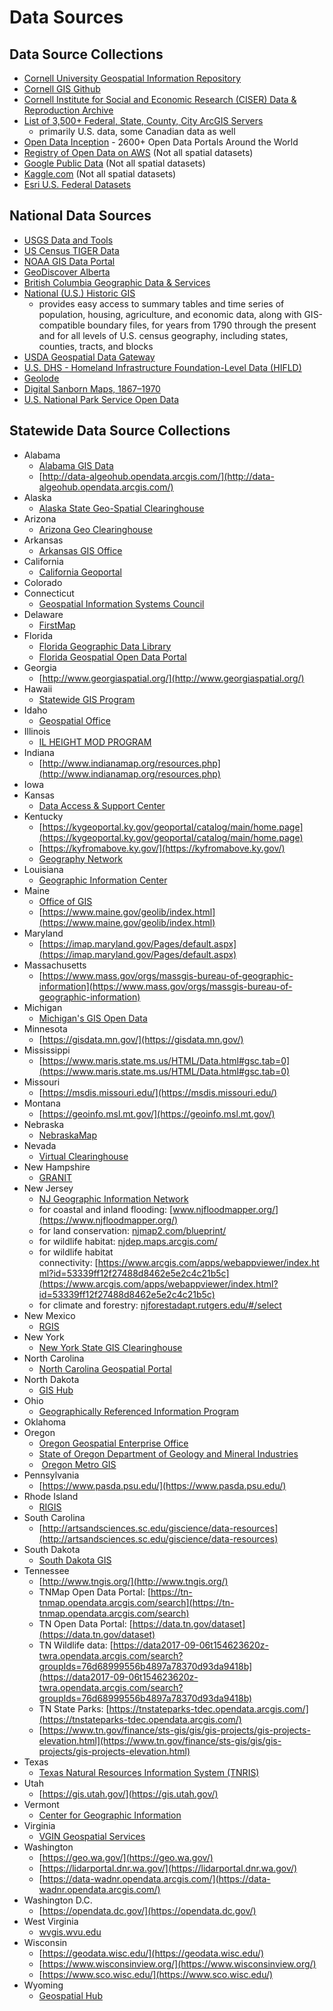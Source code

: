 # Data Sources

## Data Source Collections 
- [Cornell University Geospatial Information Repository](https://cugir.library.cornell.edu/)
- [Cornell GIS Github](https://cornell-gis.github.io/gis-data-sources/)
- [Cornell Institute for Social and Economic Research (CISER) Data & Reproduction Archive](https://archive.ciser.cornell.edu/)
- [List of 3,500+ Federal, State, County, City ArcGIS Servers](https://mappingsupport.com/p/surf_gis/list-federal-state-county-city-GIS-servers.pdf)
    - primarily U.S. data, some Canadian data as well
- [Open Data Inception](https://opendatainception.io/) - 2600+ Open Data Portals Around the World
- [Registry of Open Data on AWS](https://registry.opendata.aws/) (Not all spatial datasets)
- [Google Public Data](https://www.google.com/publicdata/directory) (Not all spatial datasets)
- [Kaggle.com](https://www.kaggle.com/datasets) (Not all spatial datasets)
- [Esri U.S. Federal Datasets](https://fedmaps.maps.arcgis.com/home/group.html?id=8c90888d825d440a9e4754fda9e4e92e&view=grid#content)

## National Data Sources
- [USGS Data and Tools](https://www.census.gov/geographies/mapping-files/time-series/geo/tiger-line-file.html)
- [US Census TIGER Data](https://www.census.gov/geo/maps-data/data/tiger.html)
- [NOAA GIS Data Portal](http://www.nws.noaa.gov/gis/)
- [GeoDiscover Alberta](https://geodiscover.alberta.ca/geoportal/#searchPanel)
- [British Columbia Geographic Data & Services](http://www2.gov.bc.ca/gov/content/data/geographic-data-services)
- [National (U.S.) Historic GIS](https://www.nhgis.org/)
    - provides easy access to summary tables and time series of population, housing, agriculture, and economic data, along with GIS-compatible boundary files, for years from 1790 through the present and for all levels of U.S. census geography, including states, counties, tracts, and blocks
- [USDA Geospatial Data Gateway](https://datagateway.nrcs.usda.gov/)
- [U.S. DHS - Homeland Infrastructure Foundation-Level Data (HIFLD)](https://hifld-geoplatform.opendata.arcgis.com/)
- [Geolode](https://geolode.org/)
- [Digital Sanborn Maps, 1867–1970](https://digitalsanbornmaps.proquest.com/about)
- [U.S. National Park Service Open Data](https://public-nps.opendata.arcgis.com/)

## Statewide Data Source Collections
*   Alabama
    *   [Alabama GIS Data](https://www.alabamagis.com/)
    *   [http://data-algeohub.opendata.arcgis.com/](http://data-algeohub.opendata.arcgis.com/)
*   Alaska
    *   [Alaska State Geo-Spatial Clearinghouse](http://www.asgdc.state.ak.us/)
*   Arizona
    *   [Arizona Geo Clearinghouse](https://azgeo.az.gov/azgeo/)
*   Arkansas
    *   [Arkansas GIS Office](https://gis.arkansas.gov/)
*   California
    *   [California Geoportal](https://gis.data.ca.gov/)
*   Colorado
*   Connecticut
    *   [Geospatial Information Systems Council](http://www.ct.gov/gis/site/default.asp "Connecticut Geospatial Information Systems Council")
*   Delaware
    *   [FirstMap](http://firstmap.delaware.gov/ "Delaware FirstMap")
*   Florida
    *   [Florida Geographic Data Library](https://www.fgdl.org/metadataexplorer/explorer.jsp)
    *   [Florida Geospatial Open Data Portal](https://geodata.floridagio.gov/) 
*   Georgia
    *   [http://www.georgiaspatial.org/](http://www.georgiaspatial.org/)
*   Hawaii
    *   [Statewide GIS Program](http://planning.hawaii.gov/gis/ "Hawaii Statewide GIS Program")
*   Idaho
    *   [Geospatial Office](https://gis.idaho.gov/ "Idaho Geospatial Office")
*   Illinois
    *   [IL HEIGHT MOD PROGRAM](https://clearinghouse.isgs.illinois.edu/data/elevation/illinois-height-modernization-ilhmp)
*   Indiana
    *   [http://www.indianamap.org/resources.php](http://www.indianamap.org/resources.php)
*   Iowa
*   Kansas
    *   [Data Access & Support Center](https://www.kansasgis.org/ "Kansas Data Access & Support Center")
*   Kentucky
    *   [https://kygeoportal.ky.gov/geoportal/catalog/main/home.page](https://kygeoportal.ky.gov/geoportal/catalog/main/home.page)
    *   [https://kyfromabove.ky.gov/](https://kyfromabove.ky.gov/)
    *   [Geography Network](http://kygeonet.ky.gov/ "Kentucky Geography Network")
*   Louisiana
    *   [Geographic Information Center](http://lagic.lsu.edu/ "Louisiana Geographic Information Center")
*   Maine
    *   [Office of GIS](http://www.maine.gov/megis/ "Maine Office of GIS")
    *   [https://www.maine.gov/geolib/index.html](https://www.maine.gov/geolib/index.html)
*   Maryland
    *   [https://imap.maryland.gov/Pages/default.aspx](https://imap.maryland.gov/Pages/default.aspx)
*   Massachusetts
    *   [https://www.mass.gov/orgs/massgis-bureau-of-geographic-information](https://www.mass.gov/orgs/massgis-bureau-of-geographic-information)
*   Michigan
    *   [Michigan's GIS Open Data](https://gis-michigan.opendata.arcgis.com/)
*   Minnesota
    *   [https://gisdata.mn.gov/](https://gisdata.mn.gov/)
*   Mississippi
    *   [https://www.maris.state.ms.us/HTML/Data.html#gsc.tab=0](https://www.maris.state.ms.us/HTML/Data.html#gsc.tab=0)
*   Missouri
    *   [https://msdis.missouri.edu/](https://msdis.missouri.edu/)
*   Montana
    *   [https://geoinfo.msl.mt.gov/](https://geoinfo.msl.mt.gov/)
*   Nebraska
    *   [NebraskaMap](https://www.nebraskamap.gov/ "Nebraska NebrasksMap")
*   Nevada
    *   [Virtual Clearinghouse](http://www.nbmg.unr.edu/Maps&Data/VirtualClearinghouse.html "Nevada Virtual Clearinghouse")
*   New Hampshire
    *   [GRANIT](http://www.granit.unh.edu/ "New Hampshire GRANIT")
*   New Jersey
    *   [NJ Geographic Information Network](https://njgin.nj.gov/#!/)
    *   for coastal and inland flooding: [www.njfloodmapper.org/](https://www.njfloodmapper.org/)
    *   for land conservation: [njmap2.com/blueprint/](https://www.njmap2.com/blueprint/)
    *   for wildlife habitat: [njdep.maps.arcgis.com/](https://njdep.maps.arcgis.com/apps/webappviewer/index.html?id=0e6a44098c524ed99bf739953cb4d4c7)
    *   for wildlife habitat connectivity: [https://www.arcgis.com/apps/webappviewer/index.html?id=53339ff12f27488d8462e5e2c4c21b5c](https://www.arcgis.com/apps/webappviewer/index.html?id=53339ff12f27488d8462e5e2c4c21b5c)
    *   for climate and forestry: [njforestadapt.rutgers.edu/#/select](https://njforestadapt.rutgers.edu/#/select)
*   New Mexico
    *   [RGIS](http://rgis.unm.edu/)
*   New York
    *   [New York State GIS Clearinghouse](https://gis.ny.gov/)
*   North Carolina
    *   [North Carolina Geospatial Portal](http://data.nconemap.com/geoportal/catalog/main/home.page)
*   North Dakota
    *   [GIS Hub](https://www.nd.gov/itd/statewide-alliances/gis "North Dakota GIS Hub")
*   Ohio
    *   [Geographically Referenced Information Program](http://ogrip.oit.ohio.gov/Home.aspx "Ohio Geographically Referenced Information Program")
*   Oklahoma
*   Oregon
    *   [Oregon Geospatial Enterprise Office](https://www.oregon.gov/GEO/Pages/index.aspx)
    *   [State of Oregon Department of Geology and Mineral Industries](https://www.oregongeology.org/gis/)
    *    [Oregon Metro GIS](https://gis.oregonmetro.gov/)
*   Pennsylvania
    *   [https://www.pasda.psu.edu/](https://www.pasda.psu.edu/)
*   Rhode Island
    *   [RIGIS](http://www.rigis.org/ "Rhode Island RIGIS")
*   South Carolina
    *   [http://artsandsciences.sc.edu/giscience/data-resources](http://artsandsciences.sc.edu/giscience/data-resources)
*   South Dakota
    *   [South Dakota GIS](http://arcgis.sd.gov/server/sdGIS/default.aspx "South Dakota GIS")
*   Tennessee
    *   [http://www.tngis.org/](http://www.tngis.org/)
    *   TNMap Open Data Portal: [https://tn-tnmap.opendata.arcgis.com/search](https://tn-tnmap.opendata.arcgis.com/search)
    *   TN Open Data Portal: [https://data.tn.gov/dataset](https://data.tn.gov/dataset)
    *   TN Wildlife data: [https://data2017-09-06t154623620z-twra.opendata.arcgis.com/search?groupIds=76d68999556b4897a78370d93da9418b](https://data2017-09-06t154623620z-twra.opendata.arcgis.com/search?groupIds=76d68999556b4897a78370d93da9418b)
    *   TN State Parks: [https://tnstateparks-tdec.opendata.arcgis.com/](https://tnstateparks-tdec.opendata.arcgis.com/)
    *   [https://www.tn.gov/finance/sts-gis/gis/gis-projects/gis-projects-elevation.html](https://www.tn.gov/finance/sts-gis/gis/gis-projects/gis-projects-elevation.html)
*   Texas
    *   [Texas Natural Resources Information System (TNRIS)](https://tnris.org/)
*   Utah
    *   [https://gis.utah.gov/](https://gis.utah.gov/)
*   Vermont
    *   [Center for Geographic Information](http://vcgi.vermont.gov/opendata "Vermont Center for Geographic Information")
*   Virginia
    *   [VGIN Geospatial Services](https://www.vita.virginia.gov/isp/default.aspx?id=12096 "Virginia VGIN Geospatial Services")
*   Washington
    *   [https://geo.wa.gov/](https://geo.wa.gov/)
    *   [https://lidarportal.dnr.wa.gov/](https://lidarportal.dnr.wa.gov/)
    *   [https://data-wadnr.opendata.arcgis.com/](https://data-wadnr.opendata.arcgis.com/)
*   Washington D.C.
    *   [https://opendata.dc.gov/](https://opendata.dc.gov/)
*   West Virginia
    *   [wvgis.wvu.edu](http://wvgis.wvu.edu/)
*   Wisconsin
    *   [https://geodata.wisc.edu/](https://geodata.wisc.edu/)
    *   [https://www.wisconsinview.org/](https://www.wisconsinview.org/)
    *   [https://www.sco.wisc.edu/](https://www.sco.wisc.edu/)
*   Wyoming
    *   [Geospatial Hub](http://geospatialhub.org/ "Wyoming Geospatial Hub")